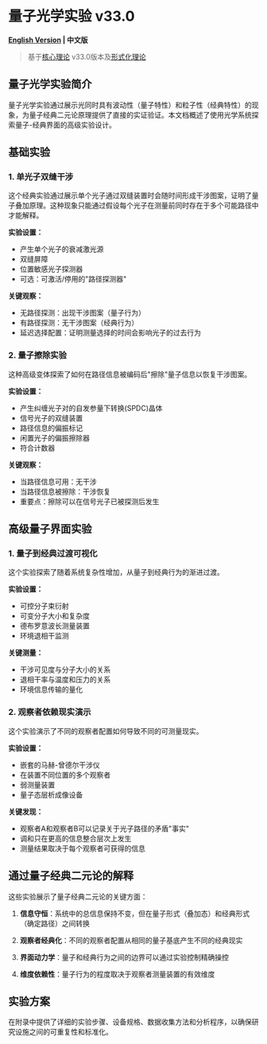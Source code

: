 # 量子光学实验 v33.0

**[English Version](quantum_optics_experiment_en.md) | 中文版**

> 基于[核心理论](../../core.md) v33.0版本及[形式化理论](../../formal_theory_core.md)

## 量子光学实验简介

量子光学实验通过展示光同时具有波动性（量子特性）和粒子性（经典特性）的现象，为量子经典二元论原理提供了直接的实证验证。本文档概述了使用光学系统探索量子-经典界面的高级实验设计。

## 基础实验

### 1. 单光子双缝干涉

这个经典实验通过展示单个光子通过双缝装置时会随时间形成干涉图案，证明了量子叠加原理。这种现象只能通过假设每个光子在测量前同时存在于多个可能路径中才能解释。

**实验设置：**
- 产生单个光子的衰减激光源
- 双缝屏障
- 位置敏感光子探测器
- 可选：可激活/停用的"路径探测器"

**关键观察：**
- 无路径探测：出现干涉图案（量子行为）
- 有路径探测：无干涉图案（经典行为）
- 延迟选择配置：证明测量选择的时间会影响光子的过去行为

### 2. 量子擦除实验

这种高级变体探索了如何在路径信息被编码后"擦除"量子信息以恢复干涉图案。

**实验设置：**
- 产生纠缠光子对的自发参量下转换(SPDC)晶体
- 信号光子的双缝装置
- 路径信息的偏振标记
- 闲置光子的偏振擦除器
- 符合计数器

**关键观察：**
- 当路径信息可用：无干涉
- 当路径信息被擦除：干涉恢复
- 重要点：擦除可以在信号光子已被探测后发生

## 高级量子界面实验

### 1. 量子到经典过渡可视化

这个实验探索了随着系统复杂性增加，从量子到经典行为的渐进过渡。

**实验设置：**
- 可控分子束衍射
- 可变分子大小和复杂度
- 德布罗意波长测量装置
- 环境退相干监测

**关键测量：**
- 干涉可见度与分子大小的关系
- 退相干率与温度和压力的关系
- 环境信息传输的量化

### 2. 观察者依赖现实演示

这个实验演示了不同的观察者配置如何导致不同的可测量现实。

**实验设置：**
- 嵌套的马赫-曾德尔干涉仪
- 在装置不同位置的多个观察者
- 弱测量装置
- 量子态层析成像设备

**关键发现：**
- 观察者A和观察者B可以记录关于光子路径的矛盾"事实"
- 调和只在更高的信息整合层次上发生
- 测量结果取决于每个观察者可获得的信息

## 通过量子经典二元论的解释

这些实验展示了量子经典二元论的关键方面：

1. **信息守恒**：系统中的总信息保持不变，但在量子形式（叠加态）和经典形式（确定路径）之间转换

2. **观察者经典化**：不同的观察者配置从相同的量子基底产生不同的经典现实

3. **界面动力学**：量子和经典行为之间的边界可以通过实验控制精确操控

4. **维度依赖性**：量子行为的程度取决于观察者测量装置的有效维度

## 实验方案

在附录中提供了详细的实验步骤、设备规格、数据收集方法和分析程序，以确保研究设施之间的可重复性和标准化。